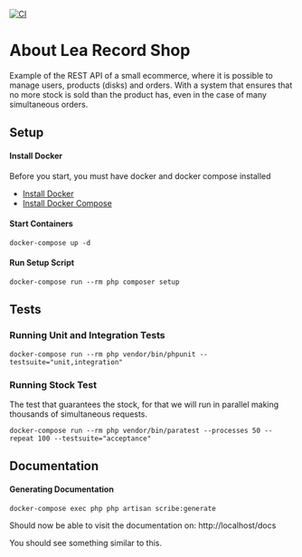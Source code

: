 [![CI](https://github.com/djonasm/lea-record-shop/actions/workflows/backend-tests.yml/badge.svg?branch=main)](https://github.com/djonasm/lea-record-shop/actions/workflows/backend-tests.yml)
# About Lea Record Shop
Example of the REST API of a small ecommerce, where it is possible to manage users, products (disks) and orders. With a system that ensures that no more stock is sold than the product has, even in the case of many simultaneous orders.

## 

## Setup

#### Install Docker
Before you start, you must have docker and docker compose installed
- [Install Docker](https://docs.docker.com/engine/install/)
- [Install Docker Compose](https://docs.docker.com/compose/install/)

#### Start Containers
```docker-compose up -d```

#### Run Setup Script
```docker-compose run --rm php composer setup```

## Tests

### Running Unit and Integration Tests
```docker-compose run --rm php vendor/bin/phpunit --testsuite="unit,integration"```

### Running Stock Test
The test that guarantees the stock, for that we will run in parallel making thousands of simultaneous requests.

```docker-compose run --rm php vendor/bin/paratest --processes 50 --repeat 100 --testsuite="acceptance"```

## Documentation
#### Generating Documentation
```docker-compose exec php php artisan scribe:generate```

Should now be able to visit the documentation on: http://localhost/docs

You should see something similar to this.
